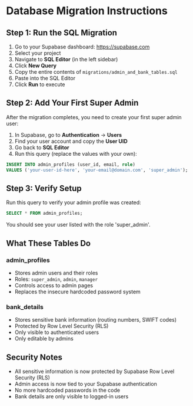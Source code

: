 # Database Migration Instructions

## Step 1: Run the SQL Migration

1. Go to your Supabase dashboard: https://supabase.com
2. Select your project
3. Navigate to **SQL Editor** (in the left sidebar)
4. Click **New Query**
5. Copy the entire contents of `migrations/admin_and_bank_tables.sql`
6. Paste into the SQL Editor
7. Click **Run** to execute

## Step 2: Add Your First Super Admin

After the migration completes, you need to create your first super admin user:

1. In Supabase, go to **Authentication** → **Users**
2. Find your user account and copy the **User UID**
3. Go back to **SQL Editor**
4. Run this query (replace the values with your own):

```sql
INSERT INTO admin_profiles (user_id, email, role)
VALUES ('your-user-id-here', 'your-email@domain.com', 'super_admin');
```

## Step 3: Verify Setup

Run this query to verify your admin profile was created:

```sql
SELECT * FROM admin_profiles;
```

You should see your user listed with the role 'super_admin'.

## What These Tables Do

### admin_profiles
- Stores admin users and their roles
- Roles: `super_admin`, `admin`, `manager`
- Controls access to admin pages
- Replaces the insecure hardcoded password system

### bank_details
- Stores sensitive bank information (routing numbers, SWIFT codes)
- Protected by Row Level Security (RLS)
- Only visible to authenticated users
- Only editable by admins

## Security Notes

- All sensitive information is now protected by Supabase Row Level Security (RLS)
- Admin access is now tied to your Supabase authentication
- No more hardcoded passwords in the code
- Bank details are only visible to logged-in users
